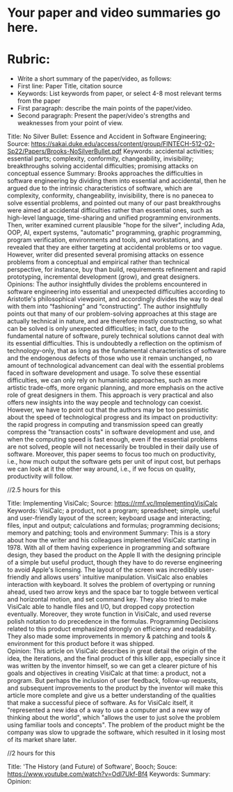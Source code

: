 # Your paper and video summaries go here.

# Rubric:
* Write a short summary of the paper/video, as follows:
* First line: Paper Title, citation source
* Keywords: List keywords from paper, or select 4-8 most relevant terms from the paper
* First paragraph: describe the main points of the paper/video.
* Second paragraph: Present the paper/video's strengths and weaknesses from your point of view.

Title: No Silver Bullet: Essence and Accident in Software Engineering; Source: https://sakai.duke.edu/access/content/group/FINTECH-512-02-Sp22/Papers/Brooks-NoSilverBullet.pdf
Keywords: accidental activities; essential parts; complexity, conformity, changeability, invisibility; breakthroughs solving accidental difficulties; promising attacks on conceptual essence
Summary: Brooks approaches the difficulties in software engineering by dividing them into essential and accidental, then he argued due to the intrinsic characteristics of software, which are complexity, conformity, changeability, invisibility, there is no panecea to solve essential problems, and pointed out many of our past breakthroughs were aimed at accidental difficulties rather than essential ones, such as high-level language, time-sharing and unified programming environments. Then, writer examined current plausible "hope for the silver", including Ada, OOP, AI, expert systems, "automatic" programming, graphic programming, program verification, environments and tools, and workstations, and revealed that they are either targeting at accidental problems or too vague. However, writer did presented several promising attacks on essence problems from a conceptual and empirical rather than technical perspective, for instance, buy than build, requirements refinement and rapid prototyping, incremental development (grow), and great designers. 
Opinions: The author insightfully divides the problems encountered in software engineering into essential and unexpected difficulties according to Aristotle's philosophical viewpoint, and accordingly divides the way to deal with them into “fashioning” and “constructing”. The author insightfully points out that many of our problem-solving approaches at this stage are actually technical in nature, and are therefore mostly constructing, so what can be solved is only unexpected difficulties; in fact, due to the fundamental nature of software, purely technical solutions cannot deal with its essential difficulties. This is undoubtedly a reflection on the optimism of technology-only, that as long as the fundamental characteristics of software and the endogenous defects of those who use it remain unchanged, no amount of technological advancement can deal with the essential problems faced in software development and usage. To solve these essential difficulties, we can only rely on humanistic approaches, such as more artistic trade-offs, more organic planning, and more emphasis on the active role of great designers in them. This approach is very practical and also offers new insights into the way people and technology can coexist. However, we have to point out that the authors may be too pessimistic about the speed of technological progress and its impact on productivity: the rapid progress in computing and transmission speed can greatly compress the "transaction costs" in software development and use, and when the computing speed is fast enough, even if the essential problems are not solved, people will not necessarily be troubled in their daily use of software. Moreover, this paper seems to focus too much on productivity, i.e., how much output the software gets per unit of input cost, but perhaps we can look at it the other way around, i.e., if we focus on quality, productivity will follow.

//2.5 hours for this 

Title: Implementing VisiCalc; Source: https://rmf.vc/ImplementingVisiCalc
Keywords: VisiCalc; a product, not a program; spreadsheet; simple, useful and user-friendly layout of the screen; keyboard usage and interacting; files, input and output; calculations and formulas; programming decisions; memory and patching; tools and environment
Summary: This is a story about how the writer and his colleagues implemented VisiCalc starting in 1978. With all of them having experience in programming and software design, they based the product on the Apple II with the designing principle of a simple but useful product, though they have to do reverse engineering to avoid Apple's licensing. The layout of the screen was incredibly user-friendly and allows users' intuitive manipulation. VisiCalc also enables interaction with keyboard. It solves the problem of overtyping or running ahead, used two arrow keys and the space bar to toggle between vertical and horizontal motion, and set command key. They also tried to make VisiCalc able to handle files and I/O, but dropped copy protection eventually. Moreover, they wrote function in VisiCalc, and used reverse polish notation to do precedence in the formulas. Programming Decisions related to this product emphasized strongly on efficiency and readability. They also made some improvements in memory & patching and tools & environment for this product before it was shipped.   
Opinion: This article on VisiCalc describes in great detail the origin of the idea, the iterations, and the final product of this killer app, especially since it was written by the inventor himself, so we can get a clearer picture of his goals and objectives in creating VisiCalc at that time: a product, not a program. But perhaps the inclusion of user feedback, follow-up requests, and subsequent improvements to the product by the inventor will make this article more complete and give us a better understanding of the qualities that make a successful piece of software. As for VisiCalc itself, it "represented a new idea of a way to use a computer and a new way of thinking about the world", which "allows the user to just solve the problem using familiar tools and concepts". The problem of the product might be the company was slow to upgrade the software, which resulted in it losing most of its market share later.

//2 hours for this 

Title: 'The History (and Future) of Software', Booch; Souce: https://www.youtube.com/watch?v=OdI7Ukf-Bf4
Keywords: 
Summary:
Opinion:


